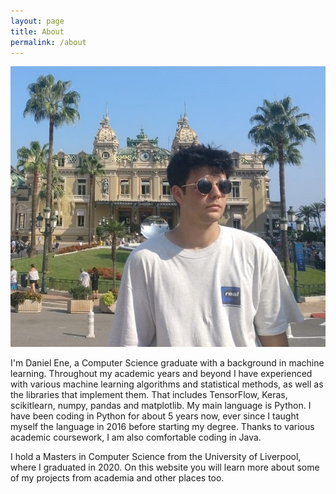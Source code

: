 ```yaml
---
layout: page
title: About
permalink: /about
---
```

![Pic of me](/assets/img/dan.jpg)

I'm Daniel Ene, a Computer Science graduate with a background in machine learning. Throughout my academic years and beyond I have experienced with various machine learning algorithms and statistical methods, as well as the libraries that implement them. That includes TensorFlow, Keras, scikitlearn, numpy, pandas and matplotlib. My main language is Python. I have been coding in Python for about 5 years now, ever since I taught myself the language in 2016 before starting my degree. Thanks to various academic coursework, I am also comfortable coding in Java.

I hold a Masters in Computer Science from the University of Liverpool, where I graduated in 2020. On this website you will learn more about some of my projects from academia and other places too.